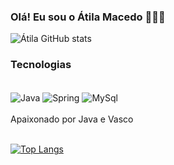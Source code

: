 ### Olá! Eu sou o Átila Macedo 👋👋👋

![Átila GitHub stats](https://github-readme-stats.vercel.app/api?username=atilaacedo&show_icons=true&theme=dracula)

### Tecnologias 

<div style="display: inline_block"> <br/> 
    <img align="center" alt="Java" src= "https://img.shields.io/badge/Java-ED8B00?style=for-the-badge&logo=openjdk&logoColor=white"/>
    <img align="center" alt="Spring" src= "https://img.shields.io/badge/Spring-6DB33F?style=for-the-badge&logo=spring&logoColor=white"/>
      <img align="center" alt="MySql" src= "https://img.shields.io/badge/MySQL-00000F?style=for-the-badge&logo=mysql&logoColor=white"/>

</div>
<br/>
Apaixonado por Java e Vasco 
<br/>
<br/>

[![Top Langs](https://github-readme-stats.vercel.app/api/top-langs/?username=atilaacedo)](https://github.com/anuraghazra/github-readme-stats)
